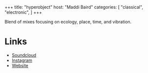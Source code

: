 +++
title: "hyperobject"
host: "Maddi Baird"
categories: [
    "classical",
    "electronic",
]
+++

Blend of mixes focusing on ecology, place, time, and vibration.

# Links

- [Soundcloud](https://soundcloud.com/user-279730052)
- [Instagram](https://www.instagram.com/_polypore/)
- [Website](https://www.maddibaird.com/)
